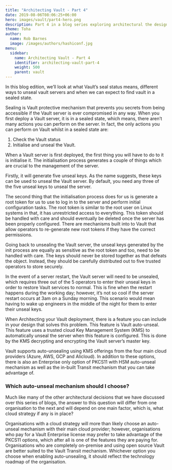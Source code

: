 ```yaml
---
title: "Architecting Vault - Part 4"
date: 2019-08-06T08:06:25+06:00
hero: images/vault/part4-hero.png
description: Part 4 in a blog series exploring architectural the design decisions of a Vault architect
theme: Toha
author:
  name: Rob Barnes
  image: /images/authors/hashiconf.jpg
menu:
  sidebar:
    name: Architecting Vault - Part 4
    identifier: architecting-vault-part-4
    weight: 500
    parent: vault
---
```


In this blog edition, we’ll look at what Vault’s seal status means, different ways to unseal vault servers and when we can expect to find vault in a sealed state.

Sealing is Vault protective mechanism that prevents you secrets from being accessible if the Vault server is ever compromised in any way. When you first deploy a Vault server, it is in a sealed state, which means, there aren’t many actions you can perform on the server. In fact, the only actions you can perform on Vault whilst in a sealed state are:

1. Check the Vault status
2. Initialise and unseal the Vault.

When a Vault server is first deployed, the first thing you will have to do to it is initialise it. The initialisation process generates a couple of things which are crucial to the management of the server.

Firstly, it will generate five unseal keys. As the name suggests, these keys can be used to unseal the Vault server. By default, you need any three of the five unseal keys to unseal the server.

The second thing that the initialisation process does for us is generate a root token for us to use to log in to the server and perform initial configuration tasks. The root token is similar to the root user on Linux systems in that, it has unrestricted access to everything. This token should be handled with care and should eventually be deleted once the server has been properly configured. There are mechanisms built into to Vault that allow operators to re-generate new root tokens if they have the correct permissions.

Going back to unsealing the Vault server, the unseal keys generated by the init process are equally as sensitive as the root token and too, need to be handled with care. The keys should never be stored together as that defeats the object. Instead, they should be carefully distributed out to five trusted operators to store securely.

In the event of a server restart, the Vault server will need to be unsealed, which requires three out of the 5 operators to enter their unseal keys in order to restore Vault services to normal. This is fine when the restart happens during the working day; however, it’s not so cool if the server restart occurs at 3am on a Sunday morning. This scenario would mean having to wake up engineers in the middle of the night for them to enter their unseal keys.

When Architecting your Vault deployment, there is a feature you can include in your design that solves this problem. This feature is Vault auto-unseal. This feature uses a trusted cloud Key Management System (KMS) to automatically unseal the server when this feature is configured. This is done by the KMS decrypting and encrypting the Vault server’s master key.

Vault supports auto-unsealing using KMS offerings from the four main cloud providers (Azure, AWS, GCP and Alicloud). In addition to these options, there is also an Enterprise only option of PKCS11 with HSM auto-unseal mechanism as well as the in-built Transit mechanism that you can take advantage of.

### Which auto-unseal mechanism should I choose?

Much like many of the other architectural decisions that we have discussed over this series of blogs, the answer to this question will differ from one organisation to the next and will depend on one main factor, which is, what cloud strategy if any is in place?

Organisations with a cloud strategy will more than likely choose an auto-unseal mechanism with their main cloud provider; however, organisations who pay for a Vault Enterprise license may prefer to take advantage of the PKCS11 options, which after all is one of the features they are paying for. Organisations who are completely on-premise and using open source Vault are better suited to the Vault Transit mechanism. Whichever option you choose when enabling auto-unsealing, it should reflect the technology roadmap of the organisation.
